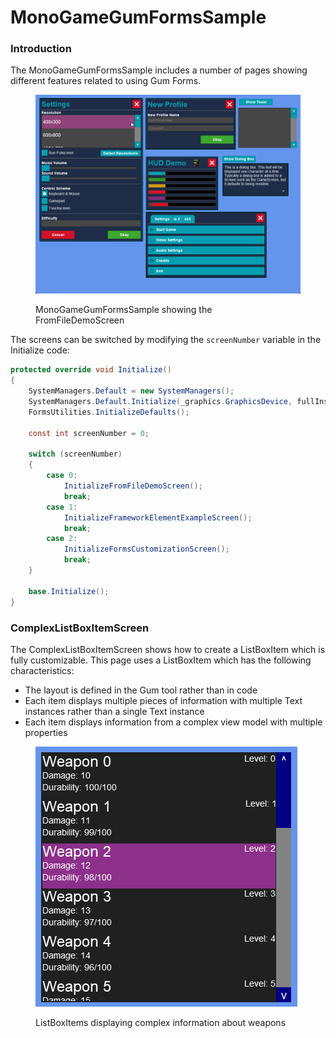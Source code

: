 # MonoGameGumFormsSample

### Introduction

The MonoGameGumFormsSample includes a number of pages showing different features related to using Gum Forms.

<figure><img src="../../../.gitbook/assets/27_12 03 49.gif" alt=""><figcaption><p>MonoGameGumFormsSample showing the FromFileDemoScreen</p></figcaption></figure>

The screens can be switched by modifying the `screenNumber` variable in the Initialize code:

```csharp
protected override void Initialize()
{
    SystemManagers.Default = new SystemManagers();
    SystemManagers.Default.Initialize(_graphics.GraphicsDevice, fullInstantiation: true);
    FormsUtilities.InitializeDefaults();

    const int screenNumber = 0;

    switch (screenNumber)
    {
        case 0:
            InitializeFromFileDemoScreen();
            break;
        case 1:
            InitializeFrameworkElementExampleScreen();
            break;
        case 2:
            InitializeFormsCustomizationScreen();
            break;
    }

    base.Initialize();
}
```

### ComplexListBoxItemScreen

The ComplexListBoxItemScreen shows how to create a ListBoxItem which is fully customizable. This page uses a ListBoxItem which has the following characteristics:

* The layout is defined in the Gum tool rather than in code
* Each item displays multiple pieces of information with multiple Text instances rather than a single Text instance
* Each item displays information from a complex view model with multiple properties

<figure><img src="../../../.gitbook/assets/image (2) (1) (1) (1) (1) (1) (1) (1) (1) (1) (1).png" alt=""><figcaption><p>ListBoxItems displaying complex information about weapons</p></figcaption></figure>
